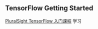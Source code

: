 ## TensorFlow Getting Started

[PluralSight TensorFlow 入门课程](https://app.pluralsight.com/library/courses/tensorflow-getting-started) 学习
